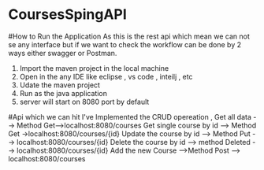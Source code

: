 # CoursesSpingAPI

#How to Run the Application
As this is the rest api which mean we can not se any interface but if we want to check the workflow can be done by 2 ways either swagger or Postman. 

1. Import the maven project in the local machine
2. Open in the any IDE like eclipse , vs code , inteilj , etc
3. Udate the maven project
4. Run as the java application
5. server will start on 8080 port by default

#Api which we can hit 
I've Implemented the CRUD opereation , 
Get all data  --> Method Get-->localhost:8080/courses
Get single course by id --> Method Get ->localhost:8080/courses/{id}
Update the course by id --> Method Put --> localhost:8080/courses/{id}
Delete the course by id --> method Deleted --> localhost:8080/courses/{id}
Add the new Course -->Method Post --> localhost:8080/courses
